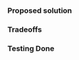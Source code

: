 <!-- PLEASE READ THE FOLLOWING INSTRUCTIONS -->
<!-- DO NOT REBUILD THE CSS OUTPUT IN YOUR PR -->

### Proposed solution
<!-- Which specific problem does this PR solve and how?  -->
<!-- If it fixes a particular Issue, add "Fixes #ISSUE_NUMBER" in your title -->

### Tradeoffs
<!-- What are the drawbacks of this solution? Are there alternative ones? -->
<!-- Think of performance, build time, usability, complexity, coupling…) -->


### Testing Done
<!-- How have you confirmed this feature works? -->

<!-- BEFORE SUBMITTING YOUR PR, MAKE SURE TO FOLLOW THESE STEPS: -->
<!-- 1. Pull the latest `master` branch -->
<!-- 2. Run `npm install` to install all Bulma dependencies -->
<!-- 3. Make sure your Sass code is compliant with the [Bulma Sass styleguide](https://github.com/jgthms/bulma/blob/master/.github/CONTRIBUTING.md#bulma-sass-styleguide) -->
<!-- 4. If your PR fixes an issue, reference that issue -->
<!-- 5. If your PR has lots of commits, **rebase** first -->
<!-- 6. Your PR should only affect `.sass` and documentation files -->
